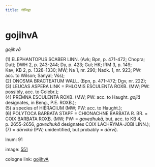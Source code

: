 ```yaml
---
title: गोजिह्वा
---
```


# gojihvA

<i>gojihvā</i>  <div n="P" />(1) <bot>ELEPHANTOPUS SCABER LINN.</bot> (Avk; Bpn, p. 471-472; Chopra; <div n="lb" />Dutt; DWH 2, p. 243-244; Dy, p. 423; Gul; HK; IRM 3, p. 149; <div n="lb" />Kav; KB 2, p. 1328-1330; MW; Na 1, nr. 290; Nadk. 1, nr. 923; PW: <div n="lb" />acc. to Wilson; Sanyal; Vśs); <div n="P" />(2) <bot>ONOSMA BRACTEATUM WALL.</bot> (Bpn, p. 471-472; Dgv, nr. 222); <div n="P" />(3) <bot>LEUCAS ASPERA LINK</bot> = <bot>PHLOMIS ESCULENTA ROXB.</bot> (MW; PW: <div n="lb" />possibly, acc. to Colebr.); <div n="P" />(4) <bot>PREMNA ESCULENTA ROXB.</bot> (MW; PW: acc. to Haught. <i>gojiā</i> <div n="lb" />designates, in Beng., <bot>P.</bot><bot>E. ROXB.</bot>); <div n="P" />(5) a species of <bot>HIERACIUM</bot> (MW; PW: acc. to Haught.); <div n="P" />(6) <bot>POLYTOCA BARBATA STAPF</bot> = <bot>CHIONACHNE BARBATA R. BR.</bot> = <div n="lb" /><bot>COIX BARBATA ROXB.</bot> (MW; PW: = <i>gavedhukā,</i> but, acc. to KB 4, <div n="lb" />p. 2655-2656, <i>gavedhukā</i> designates <bot>COIX LACHRYMA</bot>-<bot>JOBI LINN.</bot>); <div n="P" />(7) = <i>dārvikā</i> (PW; unidentified, but probably = <i>dārvī</i>).

lnum: 91

image: [551](https://www.sanskrit-lexicon.uni-koeln.de/scans/csl-apidev/servepdf.php?dict=snp&page=551)

cologne link: [gojihvA](https://sanskrit-lexicon.uni-koeln.de/scans/csl-apidev/getword.php?dict=snp&key=gojihvA)

